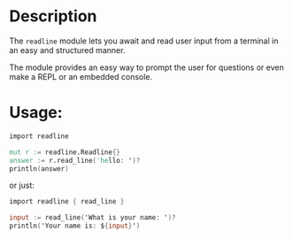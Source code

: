 # Description

The `readline` module lets you await and read user input
from a terminal in an easy and structured manner.

The module provides an easy way to prompt the user for
questions or even make a REPL or an embedded console.

# Usage:

```v
import readline

mut r := readline.Readline{}
answer := r.read_line('hello: ')?
println(answer)
```

or just:

```v
import readline { read_line }

input := read_line('What is your name: ')?
println('Your name is: ${input}')
```